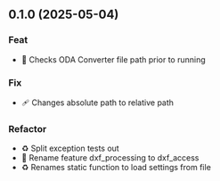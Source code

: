 ## 0.1.0 (2025-05-04)

### Feat

- :goal_net:  Checks ODA Converter file path prior to running

### Fix

- :adhesive_bandage: Changes absolute path to relative path

### Refactor

- :recycle: Split exception tests out
- :truck: Rename feature dxf_processing  to dxf_access
- :recycle: Renames static function to load settings from file
